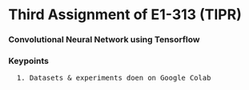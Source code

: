 <h1>Third Assignment of E1-313 (TIPR)</h1>
<h3>Convolutional Neural Network using Tensorflow</h3>

<h3>Keypoints</h3>
<pre>
  1. Datasets & experiments doen on Google Colab
</pre>

